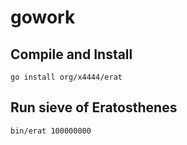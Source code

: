 # gowork

## Compile and Install
```
go install org/x4444/erat
```

## Run sieve of Eratosthenes
```
bin/erat 100000000
```
